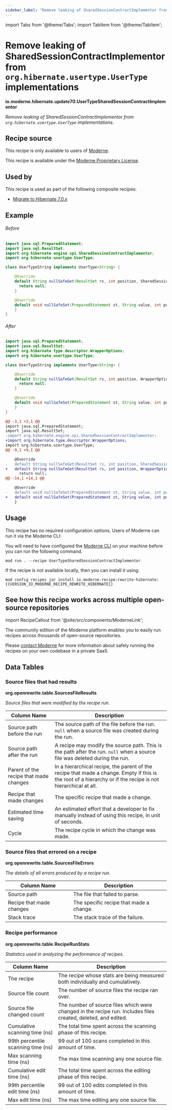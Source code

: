 ```yaml
---
sidebar_label: "Remove leaking of SharedSessionContractImplementor from `org.hibernate.usertype.UserType` implementations"
---
```


import Tabs from '@theme/Tabs';
import TabItem from '@theme/TabItem';

# Remove leaking of SharedSessionContractImplementor from `org.hibernate.usertype.UserType` implementations

**io.moderne.hibernate.update70.UserTypeSharedSessionContractImplementor**

_Remove leaking of SharedSessionContractImplementor from `org.hibernate.usertype.UserType` implementations._

## Recipe source

This recipe is only available to users of [Moderne](https://docs.moderne.io/).


This recipe is available under the [Moderne Proprietary License](https://docs.moderne.io/licensing/overview).


## Used by

This recipe is used as part of the following composite recipes:

* [Migrate to Hibernate 7.0.x](/recipes/hibernate/migratetohibernate70.md)

## Example


<Tabs groupId="beforeAfter">
<TabItem value="java" label="java">


###### Before
```java
import java.sql.PreparedStatement;
import java.sql.ResultSet;
import org.hibernate.engine.spi.SharedSessionContractImplementor;
import org.hibernate.usertype.UserType;

class UserTypeString implements UserType<String> {

    @Override
    default String nullSafeGet(ResultSet rs, int position, SharedSessionContractImplementor session, @Deprecated Object owner) {
      return null;
    }

    @Override
    default void nullSafeSet(PreparedStatement st, String value, int position, SharedSessionContractImplementor session) {
    }
}
```

###### After
```java
import java.sql.PreparedStatement;
import java.sql.ResultSet;
import org.hibernate.type.descriptor.WrapperOptions;
import org.hibernate.usertype.UserType;

class UserTypeString implements UserType<String> {

    @Override
    default String nullSafeGet(ResultSet rs, int position, WrapperOptions session) {
      return null;
    }

    @Override
    default void nullSafeSet(PreparedStatement st, String value, int position, WrapperOptions session) {
    }
}
```

</TabItem>
<TabItem value="diff" label="Diff" >

```diff
@@ -3,1 +3,1 @@
import java.sql.PreparedStatement;
import java.sql.ResultSet;
-import org.hibernate.engine.spi.SharedSessionContractImplementor;
+import org.hibernate.type.descriptor.WrapperOptions;
import org.hibernate.usertype.UserType;
@@ -9,1 +9,1 @@

    @Override
-   default String nullSafeGet(ResultSet rs, int position, SharedSessionContractImplementor session, @Deprecated Object owner) {
+   default String nullSafeGet(ResultSet rs, int position, WrapperOptions session) {
      return null;
@@ -14,1 +14,1 @@

    @Override
-   default void nullSafeSet(PreparedStatement st, String value, int position, SharedSessionContractImplementor session) {
+   default void nullSafeSet(PreparedStatement st, String value, int position, WrapperOptions session) {
    }
```
</TabItem>
</Tabs>


## Usage

This recipe has no required configuration options. Users of Moderne can run it via the Moderne CLI:
<Tabs groupId="projectType">


<TabItem value="moderne-cli" label="Moderne CLI">

You will need to have configured the [Moderne CLI](https://docs.moderne.io/user-documentation/moderne-cli/getting-started/cli-intro) on your machine before you can run the following command.

```shell title="shell"
mod run . --recipe UserTypeSharedSessionContractImplementor
```

If the recipe is not available locally, then you can install it using:
```shell
mod config recipes jar install io.moderne.recipe:rewrite-hibernate:{{VERSION_IO_MODERNE_RECIPE_REWRITE_HIBERNATE}}
```
</TabItem>
</Tabs>

## See how this recipe works across multiple open-source repositories

import RecipeCallout from '@site/src/components/ModerneLink';

<RecipeCallout link="https://app.moderne.io/recipes/io.moderne.hibernate.update70.UserTypeSharedSessionContractImplementor" />

The community edition of the Moderne platform enables you to easily run recipes across thousands of open-source repositories.

Please [contact Moderne](https://moderne.io/product) for more information about safely running the recipes on your own codebase in a private SaaS.
## Data Tables

<Tabs groupId="data-tables">
<TabItem value="org.openrewrite.table.SourcesFileResults" label="SourcesFileResults">

### Source files that had results
**org.openrewrite.table.SourcesFileResults**

_Source files that were modified by the recipe run._

| Column Name | Description |
| ----------- | ----------- |
| Source path before the run | The source path of the file before the run. `null` when a source file was created during the run. |
| Source path after the run | A recipe may modify the source path. This is the path after the run. `null` when a source file was deleted during the run. |
| Parent of the recipe that made changes | In a hierarchical recipe, the parent of the recipe that made a change. Empty if this is the root of a hierarchy or if the recipe is not hierarchical at all. |
| Recipe that made changes | The specific recipe that made a change. |
| Estimated time saving | An estimated effort that a developer to fix manually instead of using this recipe, in unit of seconds. |
| Cycle | The recipe cycle in which the change was made. |

</TabItem>

<TabItem value="org.openrewrite.table.SourcesFileErrors" label="SourcesFileErrors">

### Source files that errored on a recipe
**org.openrewrite.table.SourcesFileErrors**

_The details of all errors produced by a recipe run._

| Column Name | Description |
| ----------- | ----------- |
| Source path | The file that failed to parse. |
| Recipe that made changes | The specific recipe that made a change. |
| Stack trace | The stack trace of the failure. |

</TabItem>

<TabItem value="org.openrewrite.table.RecipeRunStats" label="RecipeRunStats">

### Recipe performance
**org.openrewrite.table.RecipeRunStats**

_Statistics used in analyzing the performance of recipes._

| Column Name | Description |
| ----------- | ----------- |
| The recipe | The recipe whose stats are being measured both individually and cumulatively. |
| Source file count | The number of source files the recipe ran over. |
| Source file changed count | The number of source files which were changed in the recipe run. Includes files created, deleted, and edited. |
| Cumulative scanning time (ns) | The total time spent across the scanning phase of this recipe. |
| 99th percentile scanning time (ns) | 99 out of 100 scans completed in this amount of time. |
| Max scanning time (ns) | The max time scanning any one source file. |
| Cumulative edit time (ns) | The total time spent across the editing phase of this recipe. |
| 99th percentile edit time (ns) | 99 out of 100 edits completed in this amount of time. |
| Max edit time (ns) | The max time editing any one source file. |

</TabItem>

</Tabs>
